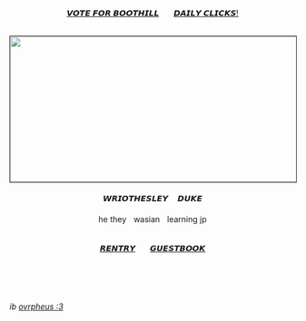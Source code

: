<br><br><br>
<div align="center">
 
[𝙑𝙊𝙏𝙀 𝙁𝙊𝙍 𝘽𝙊𝙊𝙏𝙃𝙄𝙇𝙇](https://twitter.com/ponytown_awards)ㅤㅤ[𝘿𝘼𝙄𝙇𝙔 𝘾𝙇𝙄𝘾𝙆𝙎!](https://arab.org/click-to-help/)
<br><br>
</div>
 <p align="center">
<img src="https://file.garden/ZiyMFQQoJTlsDCta/rahhh111%20copy.gif" width="640" height="257" border="1"/> <br><br>
𝙒𝙍𝙄𝙊𝙏𝙃𝙀𝙎𝙇𝙀𝙔ㅤ 𝘿𝙐𝙆𝙀 <br><br>
he theyㅤwasianㅤlearning jp <br><br>
</p>
<div align="center">
 
[𝙍𝙀𝙉𝙏𝙍𝙔](https://rentry.co/wriothesleyneuvillette)ㅤㅤ[𝙂𝙐𝙀𝙎𝙏𝘽𝙊𝙊𝙆](https://meropide.123guestbook.com/)

</div>

<br><br><br>
###### ib [ovrpheus :3](https://github.com/Ovrpheus)
